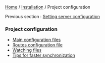[Home](../README.md) / [Installation](../configuration.md) / Project configuration

Previous section : [Setting server configuration](serverConfiguration.md)

### Project configuration

- [Main configuration files](projectConfiguration/mainConfiguration.md)
- [Routes configuration file](projectConfiguration/routesConfiguration.md)
- [Watching files](projectConfiguration/watchingFiles.md)
- [Tips for faster synchronization](projectConfiguration/synchronizationTips.md)
